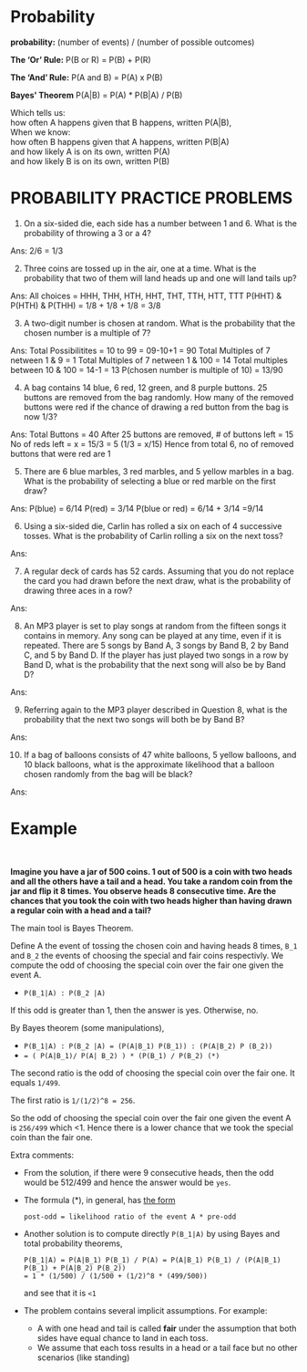 # Probability

**probability:**
(number of events) / (number of possible outcomes)

**The ‘Or’ Rule:**
P(B or R) = P(B) + P(R)


**The ‘And’ Rule:**
P(A and B) = P(A) x P(B)

**Bayes' Theorem**
P(A|B) =  P(A) * P(B|A) / P(B)

Which tells us:<br>
    how often A happens given that B happens, written P(A|B),<br>
When we know:<br>
    how often B happens given that A happens, written P(B|A)<br>
 	 	and how likely A is on its own, written P(A)<br>
 	 	and how likely B is on its own, written P(B)<br>


# PROBABILITY PRACTICE PROBLEMS

1. On a six-sided die, each side has a number between 1 and 6. What is the probability of throwing a 3 or a 4?

Ans: 2/6 = 1/3

2. Three coins are tossed up in the air, one at a time. What is the probability that two of them will land heads up and one will land tails up?

Ans: 
All choices  = HHH, THH, HTH, HHT, THT, TTH, HTT, TTT
P(HHT) & P(HTH) & P(THH)  = 1/8 + 1/8 + 1/8  = 3/8

3. A two-digit number is chosen at random. What is the probability that the chosen number is a multiple of 7?

Ans: 
Total Possibilitites = 10 to 99 = 09-10+1 = 90
Total Multiples of 7 netween 1 & 9 = 1
Total Multiples of 7 netween 1 & 100 = 14
Total multiples between 10 & 100 = 14-1 = 13
P(chosen number is multiple of 10) = 13/90

4. A bag contains 14 blue, 6 red, 12 green, and 8 purple buttons. 25 buttons are removed from the bag randomly. How many of the removed buttons were red if the chance of drawing a red button from the bag is now 1/3?

Ans: 
Total Buttons = 40
After 25 buttons are removed, # of buttons left = 15
No of reds left = x = 15/3 = 5    (1/3  = x/15) 
Hence from total 6, no of removed buttons that were red are 1

5. There are 6 blue marbles, 3 red marbles, and 5 yellow marbles in a bag. What is the probability of selecting a blue or red marble on the first draw?

Ans: 
P(blue) = 6/14
P(red) = 3/14
P(blue or red) = 6/14 + 3/14 =9/14

6. Using a six-sided die, Carlin has rolled a six on each of 4 successive tosses. What is the probability of Carlin rolling a six on the next toss?

Ans: 

7. A regular deck of cards has 52 cards. Assuming that you do not replace the card you had drawn before the next draw, what is the probability of drawing three aces in a row?

Ans: 

8. An MP3 player is set to play songs at random from the fifteen songs it contains in memory. Any song can be played at any time, even if it is repeated. There are 5 songs by Band A, 3 songs by Band B, 2 by Band C, and 5 by Band D. If the player has just played two songs in a row by Band D, what is the probability that the next song will also be by Band D?

Ans: 

9. Referring again to the MP3 player described in Question 8, what is the probability that the next two songs will both be by Band B?

Ans: 

10. If a bag of balloons consists of 47 white balloons, 5 yellow balloons, and 10 black balloons, what is the approximate likelihood that a balloon chosen randomly from the bag will be black?

Ans: 


 # Example

&nbsp;

**Imagine you have a jar of 500 coins. 1 out of 500 is a coin with two heads and all the others have a tail and a head. You take a random coin from the jar and flip it 8 times. You observe heads 8 consecutive time. Are the chances that you took the coin with two heads higher than having drawn a regular coin with a head and a tail?**
 
The main tool is Bayes Theorem. 

Define A the event of tossing the chosen coin and having heads 8 times, `B_1` and `B_2` the events of choosing the special and fair coins respectivly. We compute the odd of choosing the special coin over the fair one given the event A.
 - `P(B_1|A) : P(B_2 |A)`

If this odd is greater than 1, then the answer is yes. Otherwise, no.

By Bayes theorem (some manipulations),
- `P(B_1|A) : P(B_2 |A) = (P(A|B_1) P(B_1)) : (P(A|B_2) P (B_2)) ` 
- `= ( P(A|B_1)/ P(A| B_2) ) * (P(B_1) / P(B_2) (*)`
 
 The second ratio is the odd of choosing the special coin over the fair one. It equals `1/499`.
 
 The first ratio is `1/(1/2)^8 = 256`.

So the odd of choosing the special coin over the fair one given the event A is `256/499` which <1. Hence there is a lower chance that we took the special coin than the fair one.

Extra comments:
 - From the solution, if there were 9 consecutive heads, then the odd would be 512/499 and hence the answer would be `yes`.
 - The formula (*), in general, has [the form ](https://en.wikipedia.org/wiki/Likelihood_ratios_in_diagnostic_testing#Estimation_of_pre-_and_post-test_probability)
 
      `post-odd = likelihood ratio of the event A * pre-odd`
 - Another solution is to compute directly `P(B_1|A)` by using Bayes and total probability theorems,
 
   ``` 
   P(B_1|A) = P(A|B_1) P(B_1) / P(A) = P(A|B_1) P(B_1) / (P(A|B_1) P(B_1) + P(A|B_2) P(B_2))
   = 1 * (1/500) / (1/500 + (1/2)^8 * (499/500)) 
   ```
   and see that it is `<1`
 - The problem contains several implicit assumptions. For example: 
   - A with one head and tail is called **fair** under the assumption that both sides have equal chance to land in each toss.
   - We assume that each toss results in a head or a tail face but no other scenarios (like standing)
<br/>


